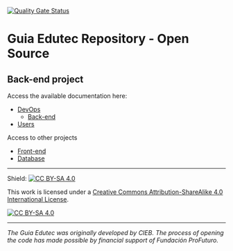 [![Quality Gate Status](https://sonarcloud.io/api/project_badges/measure?project=EL-BID_geos-backend&metric=alert_status)](https://sonarcloud.io/summary/new_code?id=EL-BID_geos-backend)

# Guia Edutec Repository - Open Source

## Back-end project

Access the available documentation here:
* [DevOps](https://docs.devops.guiaedutec.com.br/)
  * [Back-end](https://docs.devops.guiaedutec.com.br/back-end)
* [Users](https://docs.users.guiaedutec.com.br/)

Access to other projects
* [Front-end](https://github.com/guiaedutec/geos-frontend)
* [Database](https://github.com/guiaedutec/geos-database)


---
Shield: [![CC BY-SA 4.0][cc-by-sa-shield]][cc-by-sa]

This work is licensed under a
[Creative Commons Attribution-ShareAlike 4.0 International License][cc-by-sa].

[![CC BY-SA 4.0][cc-by-sa-image]][cc-by-sa]

[cc-by-sa]: http://creativecommons.org/licenses/by-sa/4.0/
[cc-by-sa-image]: https://licensebuttons.net/l/by-sa/4.0/88x31.png
[cc-by-sa-shield]: https://img.shields.io/badge/License-CC%20BY--SA%204.0-lightgrey.svg

---
_The Guia Edutec was originally developed by CIEB. The process of opening the code has made possible by financial support of Fundación ProFuturo._
